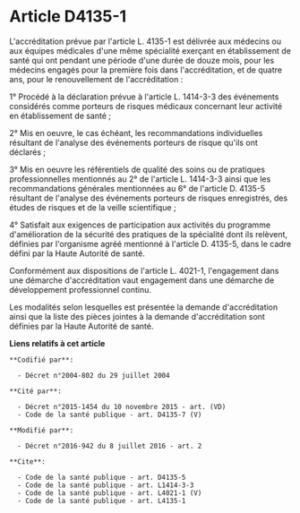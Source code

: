 # Article D4135-1

L'accréditation prévue par l'article L. 4135-1 est délivrée aux médecins ou aux équipes médicales d'une même spécialité
exerçant en établissement de santé qui ont pendant une période d'une durée de douze mois, pour les médecins engagés pour la
première fois dans l'accréditation, et de quatre ans, pour le renouvellement de l'accréditation : 

1° Procédé à la déclaration prévue à l'article L. 1414-3-3 des événements considérés comme porteurs de risques médicaux
concernant leur activité en établissement de santé ; 

2° Mis en oeuvre, le cas échéant, les recommandations individuelles résultant de l'analyse des événements porteurs de risque
qu'ils ont déclarés ; 

3° Mis en oeuvre les référentiels de qualité des soins ou de pratiques professionnelles mentionnés au 2° de l'article L.
1414-3-3 ainsi que les recommandations générales mentionnées au 6° de l'article D. 4135-5 résultant de l'analyse des
événements porteurs de risques enregistrés, des études de risques et de la veille scientifique ; 

4° Satisfait aux exigences de participation aux activités du programme d'amélioration de la sécurité des pratiques de la
spécialité dont ils relèvent, définies par l'organisme agréé mentionné à l'article D. 4135-5, dans le cadre défini par la
Haute Autorité de santé. 

Conformément aux dispositions de l'article L. 4021-1, l'engagement dans une démarche d'accréditation vaut engagement dans une
démarche de développement professionnel continu. 

Les modalités selon lesquelles est présentée la demande d'accréditation ainsi que la liste des pièces jointes à la demande
d'accréditation sont définies par la Haute Autorité de santé.

**Liens relatifs à cet article**

	**Codifié par**:

	  - Décret n°2004-802 du 29 juillet 2004

	**Cité par**:

	  - Décret n°2015-1454 du 10 novembre 2015 - art. (VD)
	  - Code de la santé publique - art. D4135-7 (V)

	**Modifié par**:

	  - Décret n°2016-942 du 8 juillet 2016 - art. 2

	**Cite**:

	  - Code de la santé publique - art. D4135-5
	  - Code de la santé publique - art. L1414-3-3
	  - Code de la santé publique - art. L4021-1 (V)
	  - Code de la santé publique - art. L4135-1
